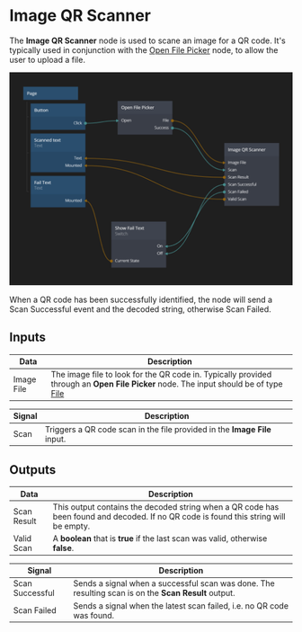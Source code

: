 # Image QR Scanner

The **Image QR Scanner** node is used to scane an image for a QR code. It's typically used in conjunction with the [Open File Picker](/nodes/utilities/open-file-picker/) node, to allow the user to upload a file.

<div class="ndl-image-with-background l">

![](image-qr-scanner.png)

</div>

When a QR code has been successfully identified, the node will send a <span class="ndl-signal">Scan Successful</span> event and the decoded string, otherwise <span class="ndl-signal">Scan Failed</span>.

## Inputs

| Data                                      | Description                                                                                                                |
| ----------------------------------------- | -------------------------------------------------------------------------------------------------------------------------- |
| <span class="ndl-data">Image File</span>   | The image file to look for the QR code in. Typically provided through an **Open File Picker** node. The input should be of type [File](https://developer.mozilla.org/en-US/docs/Web/API/File)   |


| Signal                                         | Description                                                                                |
| ---------------------------------------------- | ------------------------------------------------------------------------------------------ |
| <span class="ndl-signal">Scan</span> | Triggers a QR code scan in the file provided in the **Image File** input. |

## Outputs

| Data                                            | Description                                                                                      |
| ----------------------------------------------- | ------------------------------------------------------------------------------------------------ |
| <span class="ndl-data">Scan Result</span>         | This output contains the decoded string when a QR code has been found and decoded. If no QR code is found this string will be empty.            |
| <span class="ndl-data">Valid Scan</span>          | A **boolean** that is **true** if the last scan was valid, otherwise **false**.   |

| Signal                                       | Description                                                                               |
| -------------------------------------------- | ----------------------------------------------------------------------------------------- |
| <span class="ndl-signal">Scan Successful</span>        | Sends a signal when a successful scan was done. The resulting scan is on the **Scan Result** output. |
| <span class="ndl-signal">Scan Failed</span> | Sends a signal when the latest scan failed, i.e. no QR code was found. |

